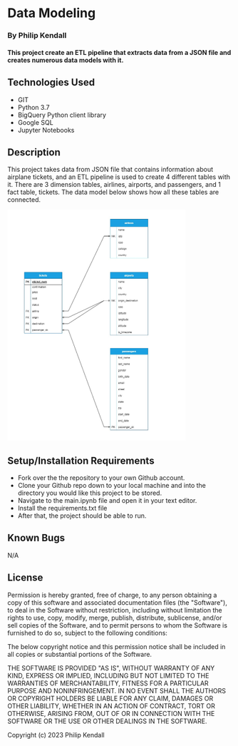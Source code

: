 # Data Modeling

### By Philip Kendall

#### This project create an ETL pipeline that extracts data from a JSON file and creates numerous data models with it.
## Technologies Used

* GIT
* Python 3.7
* BigQuery Python client library
* Google SQL
* Jupyter Notebooks


## Description

This project takes data from JSON file that contains information about airplane tickets, and an ETL pipeline is used to create 4 different tables with it. There are 3 dimension tables, airlines, airports, and passengers, and 1 fact table, tickets. The data model below shows how all these tables are connected.

<img src="models/data-modeling-cr.jpg" alt="Tickets Data Model" width=400/>

## Setup/Installation Requirements

* Fork over the the repository to your own Github account.
* Clone your Github repo down to your local machine and into the directory you would like this project to be stored.
* Navigate to the main.ipynb file and open it in your text editor.
* Install the requirements.txt file
* After that, the project should be able to run.

## Known Bugs

N/A

## License

Permission is hereby granted, free of charge, to any person obtaining
a copy of this software and associated documentation files (the
"Software"), to deal in the Software without restriction, including
without limitation the rights to use, copy, modify, merge, publish,
distribute, sublicense, and/or sell copies of the Software, and to
permit persons to whom the Software is furnished to do so, subject to
the following conditions:

The below copyright notice and this permission notice shall be
included in all copies or substantial portions of the Software.

THE SOFTWARE IS PROVIDED "AS IS", WITHOUT WARRANTY OF ANY KIND,
EXPRESS OR IMPLIED, INCLUDING BUT NOT LIMITED TO THE WARRANTIES OF
MERCHANTABILITY, FITNESS FOR A PARTICULAR PURPOSE AND
NONINFRINGEMENT. IN NO EVENT SHALL THE AUTHORS OR COPYRIGHT HOLDERS BE
LIABLE FOR ANY CLAIM, DAMAGES OR OTHER LIABILITY, WHETHER IN AN ACTION
OF CONTRACT, TORT OR OTHERWISE, ARISING FROM, OUT OF OR IN CONNECTION
WITH THE SOFTWARE OR THE USE OR OTHER DEALINGS IN THE SOFTWARE.

Copyright (c) 2023 Philip Kendall